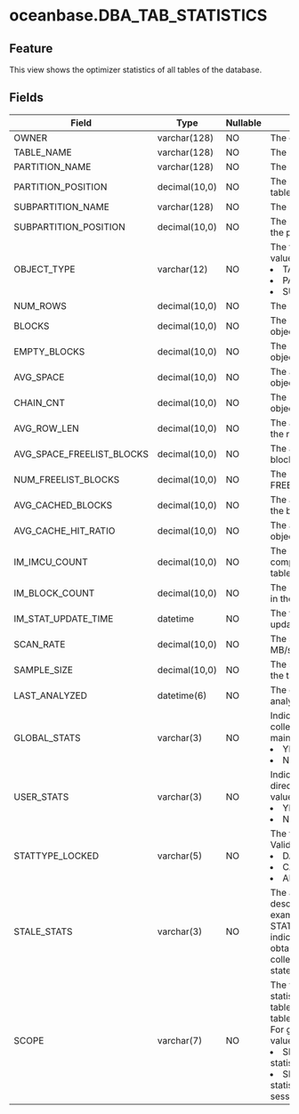 # oceanbase.DBA_TAB_STATISTICS
## Feature
This view shows the optimizer statistics of all tables of the database.
## Fields

| Field | Type | Nullable | Description |
| --- | --- | --- | --- |
| OWNER | varchar(128) | NO | The owner of the object. |
| TABLE_NAME | varchar(128) | NO | The name of the table. |
| PARTITION_NAME | varchar(128) | NO | The name of the partition. |
| PARTITION_POSITION | decimal(10,0) | NO | The position of the partition in the table. |
| SUBPARTITION_NAME | varchar(128) | NO | The name of the subpartition. |
| SUBPARTITION_POSITION | decimal(10,0) | NO | The position of the subpartition in the partition. |
| OBJECT_TYPE | varchar(12) | NO | The type of the object. Valid values:<li>TABLE<li>PARTITION<li>SUBPARTITION |
| NUM_ROWS | decimal(10,0) | NO | The number of rows in the object. |
| BLOCKS | decimal(10,0) | NO | The number of blocks used in the object. |
| EMPTY_BLOCKS | decimal(10,0) | NO | The number of empty blocks in the object. |
| AVG_SPACE | decimal(10,0) | NO | The average available space in the object. |
| CHAIN_CNT | decimal(10,0) | NO | The number of linked rows in the object. |
| AVG_ROW_LEN | decimal(10,0) | NO | The average row length, including the row overhead. |
| AVG_SPACE_FREELIST_BLOCKS | decimal(10,0) | NO | The average free space of all blocks on FREELIST. |
| NUM_FREELIST_BLOCKS | decimal(10,0) | NO | The number of blocks on FREELIST. |
| AVG_CACHED_BLOCKS | decimal(10,0) | NO | The average number of blocks in the buffer cache. |
| AVG_CACHE_HIT_RATIO | decimal(10,0) | NO | The average cache hit rate of the object. |
| IM_IMCU_COUNT | decimal(10,0) | NO | The number of in-memory compression units (IMCUs) in the table. |
| IM_BLOCK_COUNT | decimal(10,0) | NO | The number of in-memory blocks in the table. |
| IM_STAT_UPDATE_TIME | datetime | NO | The timestamp of the most recent update of statistics in the memory. |
| SCAN_RATE | decimal(10,0) | NO | The scan rate of the object. Unit: MB/s. |
| SAMPLE_SIZE | decimal(10,0) | NO | The sample size used to analyze the table. |
| LAST_ANALYZED | datetime(6) | NO | The date when the table was analyzed the last time. |
| GLOBAL_STATS | varchar(3) | NO | Indicates whether the statistics are collected or incrementally maintained. Valid values:<li>YES<li>NO |
| USER_STATS | varchar(3) | NO | Indicates whether the statistics are directly entered by the user. Valid values:<li>YES<li>NO |
| STATTYPE_LOCKED | varchar(5) | NO | The type of the statistics lock. Valid values:<li>DATA<li>CACHE<li>ALL |
| STALE_STATS | varchar(3) | NO | The additional attributes that describe the statistics. For example, STATS_ON_CONVENTIONAL_LOAD indicates that the statistics are obtained through online statistics collection using regular DML statements.  |
| SCOPE | varchar(7) | NO | The value SHARED indicates statistics are collected from any table other than global temporary tables. <br>For global temporary tables, the value can be:<li>SESSION: indicates that the statistics are session-specific.<li>SHARED: indicates that statistics are shared across all sessions. |
